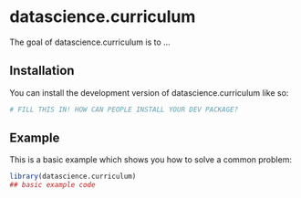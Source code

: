 
# datascience.curriculum

<!-- badges: start -->
<!-- badges: end -->

The goal of datascience.curriculum is to ...

## Installation

You can install the development version of datascience.curriculum like so:

``` r
# FILL THIS IN! HOW CAN PEOPLE INSTALL YOUR DEV PACKAGE?
```

## Example

This is a basic example which shows you how to solve a common problem:

``` r
library(datascience.curriculum)
## basic example code
```

